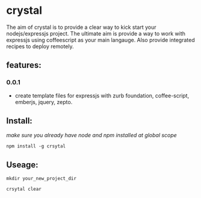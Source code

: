crystal
=======

The aim of crystal is to provide a clear way to kick start your nodejs/expressjs project. The ultimate aim is provide a way to work with expressjs using coffeescript as your main langauge. Also provide integrated recipes to deploy remotely.

## features:

### 0.0.1
* create template files for expressjs with zurb foundation, coffee-script, emberjs, jquery, zepto. 

## Install:

*make sure you already have node and npm installed at global scope*

```npm install -g crsytal```

## Useage:

```mkdir your_new_project_dir```

```crsytal clear```
